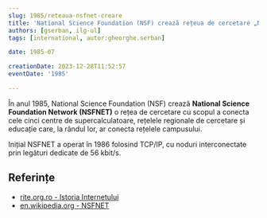 ```yaml
---
slug: 1985/reteaua-nsfnet-creare
title: 'National Science Foundation (NSF) crează rețeua de cercetare „NSFNET”'
authors: [gserban, ilg-ul]
tags: [international, autor:gheorghe.serban]

date: 1985-07

creationDate: 2023-12-28T11:52:57
eventDate: '1985'

---
```


În anul 1985, National Science Foundation (NSF) crează **National
Science Foundation Network (NSFNET)**
o rețea de cercetare cu scopul a conecta cele cinci centre de
supercalculatoare, rețelele regionale de cercetare și educație care,
la rândul lor, ar conecta rețelele campusului.

<!-- truncate -->

Inițial NSFNET a operat în 1986 folosind TCP/IP, cu noduri interconectate
prin legături dedicate de 56 kbit/s.

## Referințe

- [rite.org.ro - Istoria Internetului](https://rite.org.ro/istoria-internetului/)
- [en.wikipedia.org - NSFNET](https://en.wikipedia.org/wiki/National_Science_Foundation_Network)
